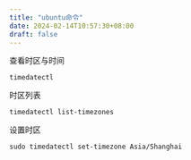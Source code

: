 ```yaml
---
title: "ubuntu命令"
date: 2024-02-14T10:57:30+08:00
draft: false
---
```


查看时区与时间
```shell
timedatectl
```
时区列表
```shell
timedatectl list-timezones
```

设置时区
```shell
sudo timedatectl set-timezone Asia/Shanghai
```

